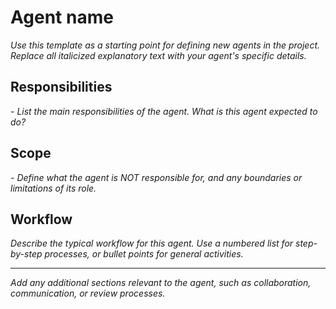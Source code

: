 # Agent name

*Use this template as a starting point for defining new agents in the project. Replace all italicized explanatory text with your agent's specific details.*

## Responsibilities

*- List the main responsibilities of the agent. What is this agent expected to do?*

## Scope

*- Define what the agent is NOT responsible for, and any boundaries or limitations of its role.*

## Workflow

*Describe the typical workflow for this agent. Use a numbered list for step-by-step processes, or bullet points for general activities.*

---

*Add any additional sections relevant to the agent, such as collaboration, communication, or review processes.*
